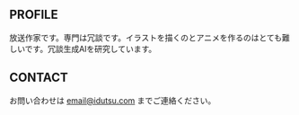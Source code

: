 ## PROFILE

放送作家です。専門は冗談です。イラストを描くのとアニメを作るのはとても難しいです。冗談生成AIを研究しています。

## CONTACT

お問い合わせは email@idutsu.com までご連絡ください。